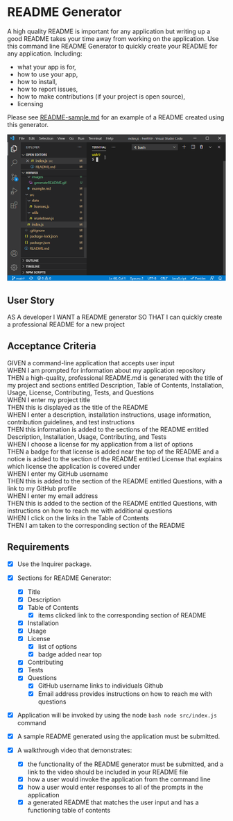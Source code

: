 # README Generator

A high quality README is important for any application but writing up a good README takes your time away from working on the application. Use this command line README Generator to quickly create your README for any application. Including:
- what your app is for, 
- how to use your app, 
- how to install, 
- how to report issues, 
- how to make contributions (if your project is open source),
- licensing

Please see [README-sample.md](/README-sample.md) for an example of a README created using this generator.

![Video walkthrough of how to use the Generator](/resources/images/generateREADME.gif)

## User Story
AS A developer
I WANT a README generator
SO THAT I can quickly create a professional README for a new project

## Acceptance Criteria
GIVEN a command-line application that accepts user input  
WHEN I am prompted for information about my application repository  
THEN a high-quality, professional README.md is generated with the title of my project and sections entitled Description, Table of Contents, Installation, Usage, License, Contributing, Tests, and Questions  
WHEN I enter my project title  
THEN this is displayed as the title of the README  
WHEN I enter a description, installation instructions, usage information, contribution guidelines, and test instructions  
THEN this information is added to the sections of the README entitled Description, Installation, Usage, Contributing, and Tests  
WHEN I choose a license for my application from a list of options  
THEN a badge for that license is added near the top of the README and a notice is added to the section of the README entitled License that explains which license the application is covered under   
WHEN I enter my GitHub username  
THEN this is added to the section of the README entitled Questions, with a link to my GitHub profile  
WHEN I enter my email address  
THEN this is added to the section of the README entitled Questions, with instructions on how to reach me with additional questions  
WHEN I click on the links in the Table of Contents  
THEN I am taken to the corresponding section of the README  

## Requirements
  - [x] Use the Inquirer package.

  - [x] Sections for README Generator:
    - [x] Title
    - [x] Description
    - [x] Table of Contents
      - [x] items clicked link to the corresponding section of README
    - [x] Installation
    - [x] Usage
    - [x] License
      - [x] list of options
      - [x] badge added near top
    - [x] Contributing
    - [x] Tests
    - [x] Questions
      - [x] GitHub username links to individuals Github
      - [x] Email address provides instructions on how to reach me with questions

  - [x] Application will be invoked by using the node ```bash node src/index.js ``` command
  - [x] A sample README generated using the application must be submitted.
  - [x] A walkthrough video that demonstrates: 
    - [x] the functionality of the README generator must be submitted, and a link to the video should be included in your README file
    - [x] how a user would invoke the application from the command line
    - [x] how a user would enter responses to all of the prompts in the application
    - [x] a generated README that matches the user input and has a functioning table of contents
